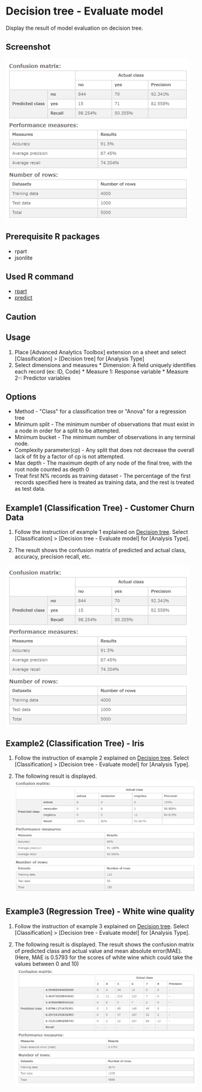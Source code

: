 # Decision tree - Evaluate model
Display the result of model evaluation on decision tree.

## Screenshot
  ![decision tree screenshot](./images/decision_tree_predict_example1-1.png)

## Prerequisite R packages
 * rpart
 * jsonlite

## Used R command
 * [rpart](https://www.rdocumentation.org/packages/rpart/versions/4.1-11/topics/rpart)
 * [predict](https://www.rdocumentation.org/packages/rpart/versions/4.1-11/topics/predict.rpart)

## Caution

## Usage
  1. Place [Advanced Analytics Toolbox] extension on a sheet and select [Classification] > [Decision tree] for [Analysis Type]
  2. Select dimensions and measures
    * Dimension: A field uniquely identifies each record (ex: ID, Code)
    * Measure 1: Response variable
    * Measure 2-: Predictor variables

## Options
 * Method - "Class" for a classification tree or "Anova" for a regression tree
 * Minimum split - The minimum number of observations that must exist in a node in order for a split to be attempted.
 * Minimum bucket - The minimum number of observations in any terminal <leaf> node.
 * Complexity parameter(cp) - Any split that does not decrease the overall lack of fit by a factor of cp is not attempted.
 * Max depth - The maximum depth of any node of the final tree, with the root node counted as depth 0
 * Treat first N% records as training dataset - The percentage of the first records specified here is treated as training data, and the rest is treated as test data.

## Example1 (Classification Tree) - Customer Churn Data
  1.  Follow the instruction of example 1 explained on [Decision tree](./decision_tree.md). Select [Classification] > [Decision tree - Evaluate model] for [Analysis Type].

  2. The result shows the confusion matrix of predicted and actual class, accuracy, precision recall, etc.

  ![decision tree screenshot](./images/decision_tree_predict_example1-1.png)

## Example2 (Classification Tree) - Iris
1.  Follow the instruction of example 2 explained on [Decision tree](./decision_tree.md). Select [Classification] > [Decision tree - Evaluate model] for [Analysis Type].

2. The following result is displayed.
  ![decision tree screenshot](./images/decision_tree_predict_example2-1.png)

## Example3 (Regression Tree) - White wine quality
1.  Follow the instruction of example 3 explained on [Decision tree](./decision_tree.md). Select [Classification] > [Decision tree - Evaluate model] for [Analysis Type].

2. The following result is displayed. The result shows the confusion matrix of predicted class and actual value and mean absolute error(MAE). (Here, MAE is 0.5793 for the scores of white wine which could take the values between 0 and 10)
  ![decision tree screenshot](./images/decision_tree_predict_example3-1.png)
